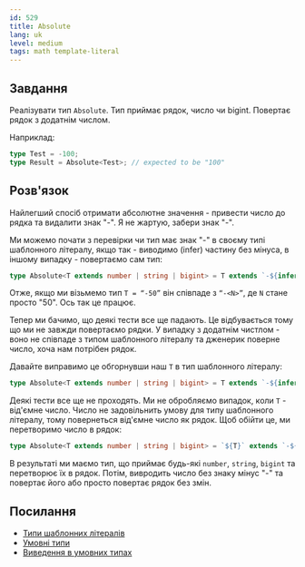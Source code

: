 ```yaml
---
id: 529
title: Absolute
lang: uk
level: medium
tags: math template-literal
---
```


## Завдання

Реалізувати тип `Absolute`. Тип приймає рядок, число чи bigint. Повертає рядок з додатнім числом.

Наприклад:

```typescript
type Test = -100;
type Result = Absolute<Test>; // expected to be "100"
```

## Розв'язок

Найлегший спосіб отримати абсолютне значення - привести число до рядка та видалити знак "-".
Я не жартую, забери знак "-".

Ми можемо почати з перевірки чи тип має знак "-" в своєму типі шаблонного літералу, якщо так - виводимо (infer) частину без мінуса, в іншому випадку - повертаємо сам тип:

```typescript
type Absolute<T extends number | string | bigint> = T extends `-${infer N}` ? N : T;
```

Отже, якщо ми візьмемо тип `T = “-50”` він співпаде з `“-<N>”`, де `N` стане просто "50".
Ось так це працює.

Тепер ми бачимо, що деякі тести все ще падають. Це відбувається тому що ми не завжди повертаємо рядки.
У випадку з додатнім чистлом - воно не співпаде з типом шаблонного літералу та дженерик поверне число, хоча нам потрібен рядок.

Давайте виправимо це обгорнувши наш `T` в тип шаблонного літералу:

```typescript
type Absolute<T extends number | string | bigint> = T extends `-${infer N}` ? N : `${T}`;
```

Деякі тести все ще не проходять.
Ми не обробляємо випадок, коли `T` - від'ємне число.
Число не задовільнить умову для типу шаблонного літералу, тому повернеться від'ємне число як рядок.
Щоб обійти це, ми перетворимо число в рядок:

```typescript
type Absolute<T extends number | string | bigint> = `${T}` extends `-${infer N}` ? N : `${T}`;
```

В результаті ми маємо тип, що приймає будь-які `number`, `string`, `bigint` та перетворює їх в рядок.
Потім, вивродить число без знаку мінус "-" та повертає його або просто повертає рядок без змін.

## Посилання

- [Типи шаблонних літералів](https://www.typescriptlang.org/docs/handbook/release-notes/typescript-4-1.html#template-literal-types)
- [Умовні типи](https://www.typescriptlang.org/docs/handbook/advanced-types.html#conditional-types)
- [Виведення в умовних типах](https://www.typescriptlang.org/docs/handbook/advanced-types.html#type-inference-in-conditional-types)